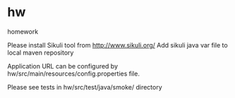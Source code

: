 # hw
homework

Please install Sikuli tool from http://www.sikuli.org/
Add sikuli java var file to local maven repository

Application URL can be configured by hw/src/main/resources/config.properties file.

Please see tests in hw/src/test/java/smoke/ directory
